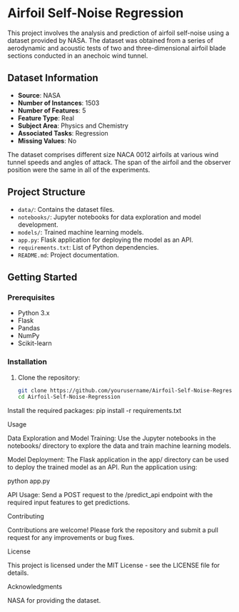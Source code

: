 # Airfoil Self-Noise Regression

This project involves the analysis and prediction of airfoil self-noise using a dataset provided by NASA. The dataset was obtained from a series of aerodynamic and acoustic tests of two and three-dimensional airfoil blade sections conducted in an anechoic wind tunnel.

## Dataset Information

- **Source**: NASA
- **Number of Instances**: 1503
- **Number of Features**: 5
- **Feature Type**: Real
- **Subject Area**: Physics and Chemistry
- **Associated Tasks**: Regression
- **Missing Values**: No

The dataset comprises different size NACA 0012 airfoils at various wind tunnel speeds and angles of attack. The span of the airfoil and the observer position were the same in all of the experiments.

## Project Structure

- `data/`: Contains the dataset files.
- `notebooks/`: Jupyter notebooks for data exploration and model development.
- `models/`: Trained machine learning models.
- `app.py`: Flask application for deploying the model as an API.
- `requirements.txt`: List of Python dependencies.
- `README.md`: Project documentation.

## Getting Started

### Prerequisites

- Python 3.x
- Flask
- Pandas
- NumPy
- Scikit-learn

### Installation

1. Clone the repository:
   ```bash
   git clone https://github.com/yourusername/Airfoil-Self-Noise-Regression.git
   cd Airfoil-Self-Noise-Regression


Install the required packages:
pip install -r requirements.txt



Usage


Data Exploration and Model Training: Use the Jupyter notebooks in the notebooks/ directory to explore the data and train machine learning models.



Model Deployment: The Flask application in the app/ directory can be used to deploy the trained model as an API. Run the application using:


python app.py


API Usage: Send a POST request to the /predict_api endpoint with the required input features to get predictions.




Contributing

Contributions are welcome! Please fork the repository and submit a pull request for any improvements or bug fixes.


License

This project is licensed under the MIT License - see the LICENSE file for details.


Acknowledgments

NASA for providing the dataset.
